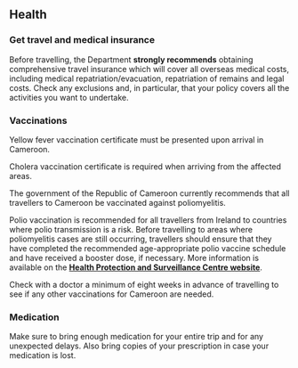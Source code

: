## Health

### **Get travel and medical insurance**

Before travelling, the Department **strongly recommends** obtaining comprehensive travel insurance which will cover all overseas medical costs, including medical repatriation/evacuation, repatriation of remains and legal costs. Check any exclusions and, in particular, that your policy covers all the activities you want to undertake.

### **Vaccinations**

Yellow fever vaccination certificate must be presented upon arrival in Cameroon.

Cholera vaccination certificate is required when arriving from the affected areas.

The government of the Republic of Cameroon currently recommends that all travellers to Cameroon be vaccinated against poliomyelitis.

Polio vaccination is recommended for all travellers from Ireland to countries where polio transmission is a risk. Before travelling to areas where poliomyelitis cases are still occurring, travellers should ensure that they have completed the recommended age-appropriate polio vaccine schedule and have received a booster dose, if necessary. More information is available on the [**Health Protection and Surveillance Centre website**](http://www.hpsc.ie/A-Z/VaccinePreventable/Polio/Guidance/).

Check with a doctor a minimum of eight weeks in advance of travelling to see if any other vaccinations for Cameroon are needed.

### **Medication**

Make sure to bring enough medication for your entire trip and for any unexpected delays. Also bring copies of your prescription in case your medication is lost.